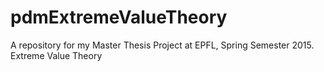 # pdmExtremeValueTheory
A repository for my Master Thesis Project at EPFL, Spring Semester 2015. Extreme Value Theory

